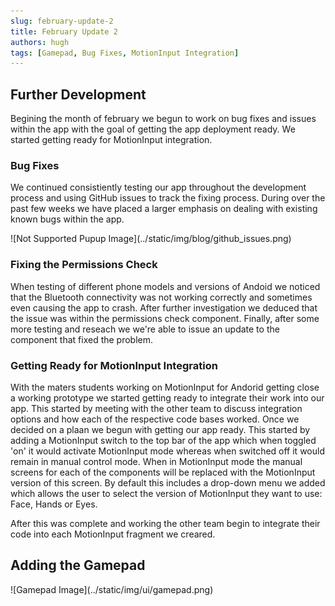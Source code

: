 ```yaml
---
slug: february-update-2
title: February Update 2
authors: hugh
tags: [Gamepad, Bug Fixes, MotionInput Integration]
---
```


## Further Development

Begining the month of february we begun to work on bug fixes and issues within the app with the goal of getting the app deployment ready. We started getting ready for MotionInput integration.

### Bug Fixes

We continued consistiently testing our app throughout the development process and using GitHub issues to track the fixing process. During over the past few weeks we have placed a larger emphasis on dealing with existing known bugs within the app.

<div class="img-center"> ![Not Supported Pupup Image](../static/img/blog/github_issues.png) </div>

### Fixing the Permissions Check

When testing of different phone models and versions of Andoid we noticed that the Bluetooth connectivity was not working correctly and sometimes even causing the app to crash. After further investigation we deduced that the issue was within the permissions check component. Finally, after some more testing and reseach we we're able to issue an update to the component that fixed the problem.

### Getting Ready for MotionInput Integration

With the maters students working on MotionInput for Andorid getting close a working prototype we started getting ready to integrate their work into our app. This started by meeting with the other team to discuss integration options and how each of the respective code bases worked. Once we decided on a plaan we begun with getting our app ready. This started by adding a MotionInput switch to the top bar of the app which when toggled 'on' it would activate MotionInput mode whereas when switched off it would remain in manual control mode. When in MotionInput mode the manual screens for each of the components will be replaced with the MotionInput version of this screen. By default this includes a drop-down menu we added which allows the user to select the version of MotionInput they want to use: Face, Hands or Eyes.

After this was complete and working the other team begin to integrate their code into each MotionInput fragment we creared.

## Adding the Gamepad

<!-- Add gamepad blog text here -->

<div class="img-center"> ![Gamepad Image](../static/img/ui/gamepad.png) </div>
